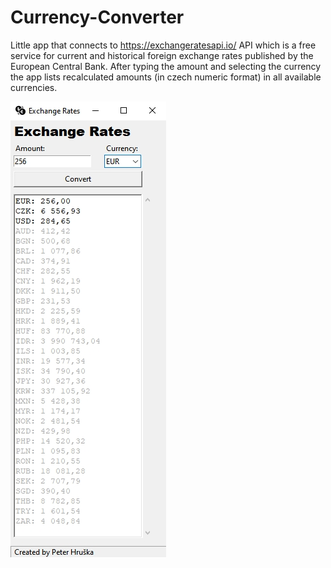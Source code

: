 # Currency-Converter
Little app that connects to https://exchangeratesapi.io/ API which is a free service for current and historical foreign exchange rates  published by the European Central Bank. After typing the amount and selecting the currency the app lists recalculated amounts (in czech numeric format) in all available currencies.

![How the app looks like...](https://github.com/xertep/Currency-Converter/blob/master/Image01.jpg)

